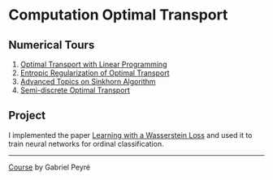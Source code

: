 # Computation Optimal Transport

## Numerical Tours
1. [Optimal Transport with Linear Programming](numerical-tours/numerical_tour1.ipynb)
2. [Entropic Regularization of Optimal Transport](numerical-tours/numerical_tour2.ipynb)
3. [Advanced Topics on Sinkhorn Algorithm](numerical-tours/numerical_tour3.ipynb)
4. [Semi-discrete Optimal Transport](numerical-tours/numerical_tour4.ipynb)

## Project
I implemented the paper [Learning with a Wasserstein Loss](https://arxiv.org/abs/1506.05439) and used it to train neural networks for ordinal classification.

---
[Course](https://docs.google.com/document/d/1HBD1-iNNRJQiCSt6iIw_zZBd2YdGyaocokCme_6NLhI/edit) by Gabriel Peyré
